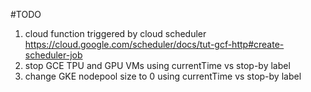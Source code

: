 #TODO

1. cloud function triggered by cloud scheduler https://cloud.google.com/scheduler/docs/tut-gcf-http#create-scheduler-job
2. stop GCE TPU and GPU VMs using currentTime vs stop-by label
3. change GKE nodepool size to 0 using currentTime vs stop-by label


